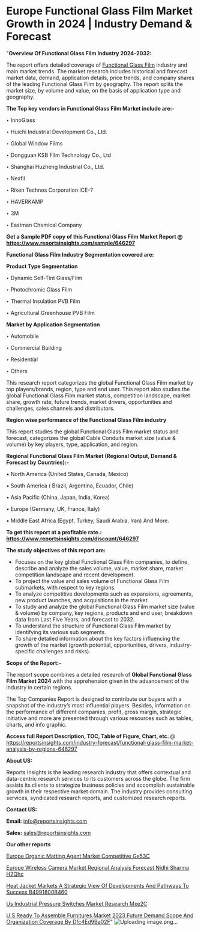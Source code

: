 # Europe Functional Glass Film Market Growth in 2024 | Industry Demand & Forecast

 "<strong>Overview Of Functional Glass Film Industry 2024-2032:</strong>

The report offers detailed coverage of <a href=https://www.reportsinsights.com/sample/646297>Functional Glass Film</a> industry and main market trends. The market research includes historical and forecast market data, demand, application details, price trends, and company shares of the leading Functional Glass Film by geography. The report splits the market size, by volume and value, on the basis of application type and geography.

<strong>The Top key vendors in Functional Glass Film Market include are:- </strong>

‣ InnoGlass

‣ Huichi Industrial Development Co., Ltd.

‣ Global Window Films

‣ Dongguan KSB Film Technology Co., Ltd

‣ Shanghai Huzheng Industrial Co., Ltd.

‣ Nexfil

‣ Riken Technos Corporation ICE-?

‣ HAVERKAMP

‣ 3M

‣ Eastman Chemical Company

<strong>Get a Sample PDF copy of this Functional Glass Film Market Report </strong><strong>@ <a href=https://www.reportsinsights.com/sample/646297 style=color:#0000ff;>https://www.reportsinsights.com/sample/646297</a> </strong>

<strong>Functional Glass Film Industry Segmentation covered are:</strong>

<strong>Product Type Segmentation</strong>

‣ Dynamic Self-Tint Glass/Film

‣ Photochromic Glass Film

‣ Thermal Insulation PVB Film

‣ Agricultural Greenhouse PVB Film

<strong>Market by Application Segmentation</strong>

‣ Automobile

‣ Commercial Building

‣ Residential

‣ Others

This research report categorizes the global Functional Glass Film market by top players/brands, region, type and end user. This report also studies the global Functional Glass Film market status, competition landscape, market share, growth rate, future trends, market drivers, opportunities and challenges, sales channels and distributors.

<strong>Region wise performance of the Functional Glass Film industry</strong><strong> </strong>

This report studies the global Functional Glass Film market status and forecast, categorizes the global Cable Conduits market size (value &amp; volume) by key players, type, application, and region. 

<strong>Regional Functional Glass Film Market (Regional Output, Demand &amp; Forecast by Countries):-</strong>

• North America (United States, Canada, Mexico)

• South America ( Brazil, Argentina, Ecuador, Chile)

• Asia Pacific (China, Japan, India, Korea)

• Europe (Germany, UK, France, Italy)

• Middle East Africa (Egypt, Turkey, Saudi Arabia, Iran) And More.

<strong>To get this report at a profitable rate.: <a href=https://www.reportsinsights.com/discount/646297 style=color:#0000ff;>https://www.reportsinsights.com/discount/646297</a></strong>

<strong>The study objectives of this report are:</strong>
<ul>
  <li>Focuses on the key global Functional Glass Film companies, to define, describe and analyze the sales volume, value, market share, market competition landscape and recent development.</li>
  <li>To project the value and sales volume of Functional Glass Film submarkets, with respect to key regions.</li>
  <li>To analyze competitive developments such as expansions, agreements, new product launches, and acquisitions in the market.</li>
  <li>To study and analyze the global Functional Glass Film market size (value &amp; volume) by company, key regions, products and end user, breakdown data from Last Five Years, and forecast to 2032.</li>
  <li>To understand the structure of Functional Glass Film market by identifying its various sub segments.</li>
  <li>To share detailed information about the key factors influencing the growth of the market (growth potential, opportunities, drivers, industry-specific challenges and risks).</li>
</ul>
<strong>Scope of the Report:-</strong><strong> </strong>

The report scope combines a detailed research of <strong>Global Functional Glass Film Market 2024 </strong>with the apprehension given in the advancement of the industry in certain regions.

The Top Companies Report is designed to contribute our buyers with a snapshot of the industry’s most influential players. Besides, information on the performance of different companies, profit, gross margin, strategic initiative and more are presented through various resources such as tables, charts, and info graphic.

<strong>Access full Report Description, TOC, Table of Figure, Chart, etc. </strong>@   <a href=https://reportsinsights.com/industry-forecast/functional-glass-film-market-analysis-by-regions-646297 style=color:#0000ff;>https://reportsinsights.com/industry-forecast/functional-glass-film-market-analysis-by-regions-646297</a>

<strong>About US:</strong>

Reports Insights is the leading research industry that offers contextual and data-centric research services to its customers across the globe. The firm assists its clients to strategize business policies and accomplish sustainable growth in their respective market domain. The industry provides consulting services, syndicated research reports, and customized research reports.

<strong>Contact US:</strong>

<p class=""""><b>Email:</b> <a href=mailto:info@reportsinsights.com>info@reportsinsights.com</a></p>
<p class=""""><b>Sales:</b> <a href=mailto:sales@reportsinsights.com>sales@reportsinsights.com</a></p>

<strong>Our other reports</strong>

<a href=https://www.linkedin.com/pulse/europe-organic-matting-agent-market-competitive-ge53c/>Europe Organic Matting Agent Market Competitive Ge53C</a>

<a href=https://www.linkedin.com/pulse/europe-wireless-camera-market-regional-analysis-forecast-nidhi-sharma-h2qhc/>Europe Wireless Camera Market Regional Analysis Forecast Nidhi Sharma H2Qhc</a>

<a href=https://medium.com/@shindeaaswini6/heat-jacket-markets-a-strategic-view-of-developments-and-pathways-to-success-b4991800b460>Heat Jacket Markets A Strategic View Of Developments And Pathways To Success B4991800B460</a>

<a href=https://www.linkedin.com/pulse/us-industrial-pressure-switches-market-research-mxe2c/>Us Industrial Pressure Switches Market Research Mxe2C</a>

<a href=https://medium.com/@gavdeakash979/u-s-ready-to-assemble-furnitures-market-2023-future-demand-scope-and-organization-coverage-by-dfc4ed9ba02f>U S Ready To Assemble Furnitures Market 2023 Future Demand Scope And Organization Coverage By Dfc4Ed9Ba02F</a>"
![Uploading image.png…]()
